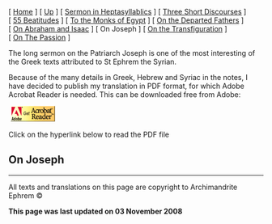 \[ [Home](index.md) \] \[ [Up](ephrem.md) \] \[ [Sermon in Heptasyllablics](ser-hept.md) \] \[ [Three Short Discourses](3disc.md) \] \[ [55 Beatitudes](55beat.md) \] \[ [To the Monks of Egypt](egypt-int.md) \] \[ [On the Departed Fathers](dead-pat.md) \] \[ [On Abraham and Isaac](AbrIsaac.md) \] \[ On Joseph \] \[ [On the Transfiguration](on_the_transfiguration.md) \] \[ [On The Passion](PassSer.md) \]

The long sermon on the Patriarch Joseph is one of the most interesting of the Greek texts attributed to St Ephrem the Syrian.

Because of the many details in Greek, Hebrew and Syriac in the notes, I have decided to publish my translation in PDF format, for which Adobe Acrobat Reader is needed. This can be downloaded free from Adobe:

 [<img src="getacro.gif" width="88" height="31" />](http://www.adobe.com)

Click on the hyperlink below to read the PDF file

[](Joseph.pdf)

On Joseph
---------

------------------------------------------------------------------------

All texts and translations on this page are copyright to
Archimandrite Ephrem ©

**This page was last updated on 03 November 2008**
